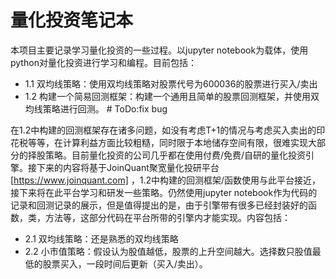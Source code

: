 # 量化投资笔记本
本项目主要记录学习量化投资的一些过程。以jupyter notebook为载体，使用python对量化投资进行学习和编程。目前包括：
* 1.1 双均线策略：使用双均线策略对股票代号为600036的股票进行买入/卖出
* 1.2 构建一个简易回测框架：构建一个通用且简单的股票回测框架，并使用双均线策略进行回测。 # ToDo:fix bug

在1.2中构建的回测框架存在诸多问题，如没有考虑T+1的情况与考虑买入卖出的印花税等等，在计算利益方面比较粗糙，同时限于本地储存空间有限，很难实现大部分的择股策略。目前量化投资的公司几乎都在使用付费/免费/自研的量化投资引擎。接下来的内容将基于JoinQuant聚宽量化投研平台[https://www.joinquant.com] ，1.2中构建的回测框架/函数使用与此平台接近，接下来将在此平台学习和研发一些策略。仍然使用jupyter notebook作为代码的记录和回测记录的展示，但是值得提出的是，由于引擎带有很多已经封装好的函数，类，方法等，这部分代码在平台所带的引擎内才能实现。内容包括：
* 2.1 双均线策略：还是熟悉的双均线策略
* 2.2 小市值策略：假设认为股值越低，股票的上升空间越大。选择数只股值最低的股票买入，一段时间后更新（买入/卖出）。
